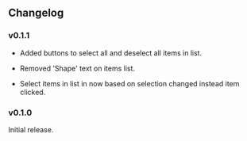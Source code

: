 ## Changelog

### v0.1.1
+ Added buttons to select all and deselect all items in list.

+ Removed 'Shape' text on items list.

* Select items in list in now based on selection changed instead item clicked.


### v0.1.0
Initial release.